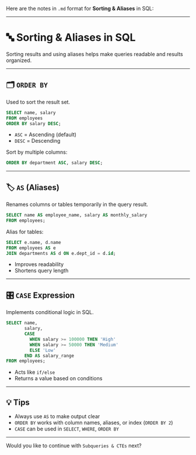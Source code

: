 Here are the notes in `.md` format for **Sorting & Aliases** in SQL:

---

# 🔤 Sorting & Aliases in SQL

Sorting results and using aliases helps make queries readable and results organized.

---

## 🗂️ `ORDER BY`

Used to sort the result set.

```sql
SELECT name, salary
FROM employees
ORDER BY salary DESC;
```

* `ASC` = Ascending (default)
* `DESC` = Descending

Sort by multiple columns:

```sql
ORDER BY department ASC, salary DESC;
```

---

## 🏷️ `AS` (Aliases)

Renames columns or tables temporarily in the query result.

```sql
SELECT name AS employee_name, salary AS monthly_salary
FROM employees;
```

Alias for tables:

```sql
SELECT e.name, d.name
FROM employees AS e
JOIN departments AS d ON e.dept_id = d.id;
```

* Improves readability
* Shortens query length

---

## 🎛️ `CASE` Expression

Implements conditional logic in SQL.

```sql
SELECT name,
       salary,
       CASE 
         WHEN salary >= 100000 THEN 'High'
         WHEN salary >= 50000 THEN 'Medium'
         ELSE 'Low'
       END AS salary_range
FROM employees;
```

* Acts like `if/else`
* Returns a value based on conditions

---

## 💡 Tips

* Always use `AS` to make output clear
* `ORDER BY` works with column names, aliases, or index (`ORDER BY 2`)
* `CASE` can be used in `SELECT`, `WHERE`, `ORDER BY`

---

Would you like to continue with `Subqueries & CTEs` next?
